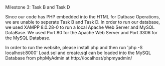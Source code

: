 Milestone 3: Task B and Task D

Since our code has PHP embedded into the HTML for Datbase Operations, we are unable to seperate Task B and Task D.
In order to run our database, we used XAMPP 8.0.28-0 to run a local Apache Web Server and MySQL DataBase.
We used Port 80 for the Apache Web Server and Port 3306 for the MySQL Database.

In order to run the website, please install php and then run 'php -S localhost:8000'
Load.sql and create.sql can be loaded into the MySQL Database from phpMyAdmin at http://localhost/phpmyadmin/
